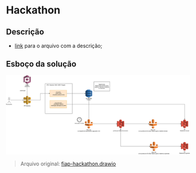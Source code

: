 # Hackathon

## Descrição

- [link](./resources/Pos_tech_-_Hackaton_SOAT.pdf) para o arquivo com a descrição;

## Esboço da solução

![](./resources/fiap-hackathon.drawio.svg)

> Arquivo original: [fiap-hackathon.drawio](./resources/fiap-hackathon.drawio)
